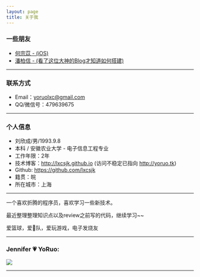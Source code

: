 ```yaml
---
layout: page
title: 关于我 
---
```


### 一些朋友

- [何宗苡 - (iOS)](http://ripperhe.tk)
- [潘柏信 - (看了这位大神的Blog才知道如何搭建)](http://baixin.io)

---

### 联系方式

- Email：yoruolxc@gmail.com
- QQ/微信号：479639675

---

### 个人信息

 - 刘欣成/男/1993.9.8
 - 本科 / 安徽农业大学 - 电子信息工程专业 
 - 工作年限：2年
 - 技术博客：<http://lxcsjk.github.io> (访问不稳定已指向 <http://yoruo.tk>)
 - Github: <https://github.com/lxcsjk>
 - 籍贯：皖
 - 所在城市：上海

---

一个喜欢折腾的程序员，喜欢学习一些新技术。
<p>
最近整理整理知识点以及review之前写的代码，继续学习~~
<p>
爱篮球，爱🚀队，爱玩游戏，电子发烧友
<p>

---


### Jennifer 💗 YoRuo:

![](http://oh6uhie7j.bkt.clouddn.com/F09F4676-B261-4E21-A48A-718E5334C935.png)


---

